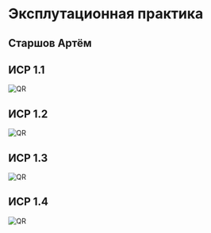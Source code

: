 #  Эксплутационная практика
##  Старшов  Артём
##  ИСР 1.1
![QR](http://qrcoder.ru/code/?https%3A%2F%2Fgithub.com%2Fartemstarshov%2Fivt_gr2_3%2Fblob%2Fmain%2F%25D0%25A1%25D1%2582%25D0%25B0%25D1%2580%25D1%2588%25D0%25BE%25D0%25B2%2520%25D0%2590%25D1%2580%25D1%2582%25D1%2591%25D0%25BC%2520%25D0%2593%25D1%25802_3%2520%25D0%2598%25D0%25A1%25D0%25A0%25201.1.pdf&4&0)
## ИСР  1.2
![QR](http://qrcoder.ru/code/?https%3A%2F%2Fgithub.com%2Fartemstarshov%2Fivt_gr2_3%2Fblob%2Fmain%2F%25D0%25A1%25D1%2582%25D0%25B0%25D1%2580%25D1%2588%25D0%25BE%25D0%25B2%2520%25D0%2590%25D1%2580%25D1%2582%25D1%2591%25D0%25BC%2520%25D0%2593%25D1%25802_3%2520%25D0%2598%25D0%25A1%25D0%25A0%25201.1.pdf&4&0)
##  ИСР 1.3
![QR](http://qrcoder.ru/code/?https%3A%2F%2Fgithub.com%2Fartemstarshov%2Fivt_gr2_3%2Fblob%2Fmain%2F%25D0%25A1%25D1%2582%25D0%25B0%25D1%2580%25D1%2588%25D0%25BE%25D0%25B2%2520%25D0%2590%25D1%2580%25D1%2582%25D1%2591%25D0%25BC%2520%25D0%2593%25D1%25802_3%2520%25D0%2598%25D0%25A1%25D0%25A0%25201.3.pdf&4&0)
##  ИСР 1.4
![QR](http://qrcoder.ru/code/?https%3A%2F%2Fgithub.com%2Fartemstarshov%2Fivt_gr2_3%2Fblob%2Fmain%2F%25D0%25A1%25D1%2582%25D0%25B0%25D1%2580%25D1%2588%25D0%25BE%25D0%25B2%2520%25D0%2590%25D1%2580%25D1%2582%25D1%2591%25D0%25BC%2520%25D0%2593%25D1%25802_3%2520%25D0%2598%25D0%25A1%25D0%25A0%25201.4.pdf&4&0)
